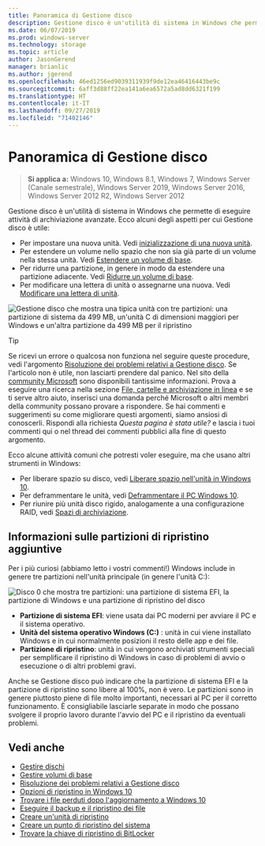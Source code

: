 ```yaml
---
title: Panoramica di Gestione disco
description: Gestione disco è un'utilità di sistema in Windows che permette di eseguire attività di archiviazione avanzate, tra cui l'inizializzazione di una nuova unità, l'estensione dei volumi, la compressione delle partizioni e la modifica delle lettere di unità.
ms.date: 06/07/2019
ms.prod: windows-server
ms.technology: storage
ms.topic: article
author: JasonGerend
manager: brianlic
ms.author: jgerend
ms.openlocfilehash: 46ed1256ed9039311939f9de12ea46416443be9c
ms.sourcegitcommit: 6aff3d88ff22ea141a6ea6572a5ad8dd6321f199
ms.translationtype: HT
ms.contentlocale: it-IT
ms.lasthandoff: 09/27/2019
ms.locfileid: "71402146"
---
```

# <a name="overview-of-disk-management"></a>Panoramica di Gestione disco

> **Si applica a:** Windows 10, Windows 8.1, Windows 7, Windows Server (Canale semestrale), Windows Server 2019, Windows Server 2016, Windows Server 2012 R2, Windows Server 2012

Gestione disco è un'utilità di sistema in Windows che permette di eseguire attività di archiviazione avanzate. Ecco alcuni degli aspetti per cui Gestione disco è utile:

- Per impostare una nuova unità. Vedi [inizializzazione di una nuova unità](initialize-new-disks.md).
- Per estendere un volume nello spazio che non sia già parte di un volume nella stessa unità. Vedi [Estendere un volume di base](extend-a-basic-volume.md).
- Per ridurre una partizione, in genere in modo da estendere una partizione adiacente. Vedi [Ridurre un volume di base](shrink-a-basic-volume.md).
- Per modificare una lettera di unità o assegnarne una nuova. Vedi [Modificare una lettera di unità](change-a-drive-letter.md).

![Gestione disco che mostra una tipica unità con tre partizioni: una partizione di sistema da 499 MB, un'unità C di dimensioni maggiori per Windows e un'altra partizione da 499 MB per il ripristino](media/disk-management.png)

> [!TIP]
>  Se ricevi un errore o qualcosa non funziona nel seguire queste procedure, vedi l'argomento [Risoluzione dei problemi relativi a Gestione disco](troubleshooting-disk-management.md). Se l'articolo non è utile, non lasciarti prendere dal panico. Nel sito della [community Microsoft](https://answers.microsoft.com/en-us/windows) sono disponibili tantissime informazioni. Prova a eseguire una ricerca nella sezione [File, cartelle e archiviazione in linea](https://answers.microsoft.com/en-us/windows/forum/windows_10-files?sort=lastreplydate&dir=desc&tab=All&status=all&mod=&modAge=&advFil=&postedAfter=&postedBefore=&threadType=all&isFilterExpanded=true&tm=1514405359639) e se ti serve altro aiuto, inserisci una domanda perché Microsoft o altri membri della community possano provare a rispondere. Se hai commenti e suggerimenti su come migliorare questi argomenti, siamo ansiosi di conoscerli. Rispondi alla richiesta *Questa pagina è stata utile?* e lascia i tuoi commenti qui o nel thread dei commenti pubblici alla fine di questo argomento.

Ecco alcune attività comuni che potresti voler eseguire, ma che usano altri strumenti in Windows:

- Per liberare spazio su disco, vedi [Liberare spazio nell'unità in Windows 10](https://support.microsoft.com/help/12425/windows-10-free-up-drive-space).
- Per deframmentare le unità, vedi [Deframmentare il PC Windows 10](https://support.microsoft.com/help/4026701/windows-defragment-your-windows-10-pc).
- Per riunire più unità disco rigido, analogamente a una configurazione RAID, vedi [Spazi di archiviazione](https://support.microsoft.com/help/12438/windows-10-storage-spaces).

## <a name="about-those-extra-recovery-partitions"></a>Informazioni sulle partizioni di ripristino aggiuntive

Per i più curiosi (abbiamo letto i vostri commenti!) Windows include in genere tre partizioni nell'unità principale (in genere l'unità C:\):

![Disco 0 che mostra tre partizioni: una partizione di sistema EFI, la partizione di Windows e una partizione di ripristino del disco](media/windows-partitions.png)

- **Partizione di sistema EFI**: viene usata dai PC moderni per avviare il PC e il sistema operativo.
- **Unità del sistema operativo Windows (C:)** : unità in cui viene installato Windows e in cui normalmente posizioni il resto delle app e dei file.
- **Partizione di ripristino**: unità in cui vengono archiviati strumenti speciali per semplificare il ripristino di Windows in caso di problemi di avvio o esecuzione o di altri problemi gravi.

Anche se Gestione disco può indicare che la partizione di sistema EFI e la partizione di ripristino sono libere al 100%, non è vero. Le partizioni sono in genere piuttosto piene di file molto importanti, necessari al PC per il corretto funzionamento. È consigliabile lasciarle separate in modo che possano svolgere il proprio lavoro durante l'avvio del PC e il ripristino da eventuali problemi.

## <a name="see-also"></a>Vedi anche

- [Gestire dischi](manage-disks.md)
- [Gestire volumi di base](manage-basic-volumes.md)
- [Risoluzione dei problemi relativi a Gestione disco](troubleshooting-disk-management.md)
- [Opzioni di ripristino in Windows 10](https://support.microsoft.com/help/12415/windows-10-recovery-options)
- [Trovare i file perduti dopo l'aggiornamento a Windows 10](https://support.microsoft.com/help/12386/windows-10-find-lost-files-after-update)
- [Eseguire il backup e il ripristino dei file](https://support.microsoft.com/help/17143/windows-10-back-up-your-files)
- [Creare un'unità di ripristino](https://support.microsoft.com/help/4026852/windows-create-a-recovery-drive)
- [Creare un punto di ripristino del sistema](https://support.microsoft.com/help/4027538/windows-create-a-system-restore-point)
- [Trovare la chiave di ripristino di BitLocker](https://support.microsoft.com/help/4026181/windows-find-my-bitlocker-recovery-key)
